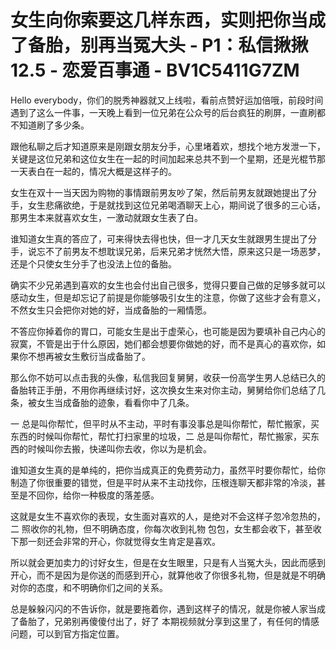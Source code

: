 # 女生向你索要这几样东西，实则把你当成了备胎，别再当冤大头 - P1：私信揪揪12.5 - 恋爱百事通 - BV1C5411G7ZM

Hello everybody，你们的脱秀神器就又上线啦，看前点赞好运加倍哦，前段时间遇到了这么一件事，一天晚上看到一位兄弟在公众号的后台疯狂的刷屏，一直刷都不知道刷了多少条。

跟他私聊之后才知道原来是刚跟女朋友分手，心里堵着欢，想找个地方发泄一下，关键是这位兄弟和这位女生在一起的时间加起来总共不到一个星期，还是光棍节那一天表白在一起的，情况大概是这样子的。

女生在双十一当天因为购物的事情跟前男友吵了架，然后前男友就跟她提出了分手，女生悲痛欲绝，于是就找到这位兄弟喝酒聊天上心，期间说了很多的三心话，那男生本来就喜欢女生，一激动就跟女生表了白。

谁知道女生真的答应了，可来得快去得也快，但一才几天女生就跟男生提出了分手，说忘不了前男友不想耽误兄弟，后来兄弟才恍然大悟，原来这只是一场恶梦，还是个只使女生分手了也没法上位的备胎。

确实不少兄弟遇到喜欢的女生也会付出自己很多，觉得只要自己做的足够多就可以感动女生，但是却忘记了前提是你能够吸引女生的注意，你做了这些才会有意义，不然女生只会把你对她的好，当成备胎的一厢情愿。

不答应你掉着你的胃口，可能女生是出于虚荣心，也可能是因为要填补自己内心的寂寞，不管是出于什么原因，她们都会想要你做她的好，而不是真心的喜欢你，如果你不想再被女生敷衍当成备胎了。

那么你不妨可以点击我的头像，私信我回复舅舅，收获一份高学生男人总结已久的备胎转正手册，不用你再继续讨好，这次换女生来对你主动，舅舅给你们总结了几条，被女生当成备胎的迹象，看看你中了几条。

一 总是叫你帮忙，但平时从不主动，平时有事没事总是叫你帮忙，帮忙搬家，买东西的时候叫你帮忙，帮忙打扫家里的垃圾，二 总是叫你帮忙，帮忙搬家，买东西的时候叫你去搬，快递叫你去收，你以为是机会。

谁知道女生真的是单纯的，把你当成真正的免费劳动力，虽然平时要你帮忙，给你制造了你很重要的错觉，但是平时从来不主动找你，压根连聊天都非常的冷淡，甚至是不回你，给你一种极度的落差感。

这就是女生不喜欢你的表现，女生面对喜欢的人，是绝对不会这样子忽冷忽热的，二 照收你的礼物，但不明确态度，你每次收到礼物 包包，女生都会收下，甚至收下那一刻还会非常的开心，你就觉得女生肯定是喜欢。

所以就会更加卖力的讨好女生，但是在女生眼里，只是有人当冤大头，因此而感到开心，而不是因为是你送的而感到开心，就算他收了你很多礼物，但是就是不明确对你的态度，和不明确你们之间的关系。

总是躲躲闪闪的不告诉你，就是要拖着你，遇到这样子的情况，就是你被人家当成了备胎了，兄弟别再傻傻付出了，好了 本期视频就分享到这里了，有任何的情感问题，可以到官方指定位置。

